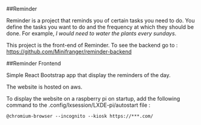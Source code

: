##Reminder

Reminder is a project that reminds you of certain tasks you need to do. You define the tasks you want to do and the frequency at which they should be done. For example, *I would need to water the plants every sundays*.

This project is the front-end of Reminder. To see the backend go to : https://github.com/Minifranger/reminder-backend

##Reminder Frontend

Simple React Bootstrap app that display the reminders of the day.

The website is hosted on aws. 

To display the website on a raspberry pi on startup, add the following command to the .config/lxsession/LXDE-pi/autostart file :

```
@chromium-browser --incognito --kiosk https://***.com/
```

